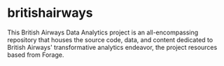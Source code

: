 # britishairways
This British Airways Data Analytics project is an all-encompassing repository that houses the source code, data, and content dedicated to British Airways' transformative analytics endeavor, the project resources based from Forage.
